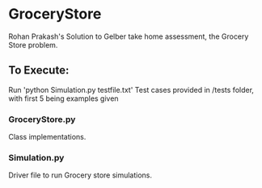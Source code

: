 # GroceryStore
Rohan Prakash's Solution to Gelber take home assessment, the Grocery Store problem.

## To Execute:
Run 'python Simulation.py testfile.txt'
Test cases provided in /tests folder, with first 5 being examples given
### GroceryStore.py
Class implementations.
### Simulation.py
Driver file to run Grocery store simulations.